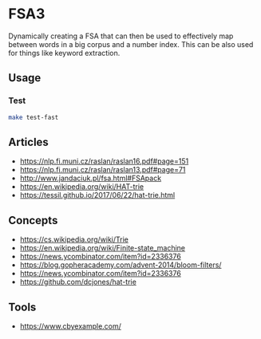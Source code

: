 # FSA3
Dynamically creating a FSA that can then be used to effectively map between words in a big corpus and a number index.
This can be also used for things like keyword extraction.


## Usage

### Test
```sh
make test-fast
```

## Articles
- https://nlp.fi.muni.cz/raslan/raslan16.pdf#page=151
- https://nlp.fi.muni.cz/raslan/raslan13.pdf#page=71
- http://www.jandaciuk.pl/fsa.html#FSApack
- https://en.wikipedia.org/wiki/HAT-trie
- https://tessil.github.io/2017/06/22/hat-trie.html

## Concepts
- https://cs.wikipedia.org/wiki/Trie
- https://en.wikipedia.org/wiki/Finite-state_machine
- https://news.ycombinator.com/item?id=2336376
- https://blog.gopheracademy.com/advent-2014/bloom-filters/
- https://news.ycombinator.com/item?id=2336376
- https://github.com/dcjones/hat-trie

## Tools
- https://www.cbyexample.com/
